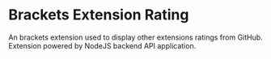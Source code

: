 # Brackets Extension Rating

An brackets extension used to display other extensions ratings from GitHub. Extension powered by NodeJS backend API application.